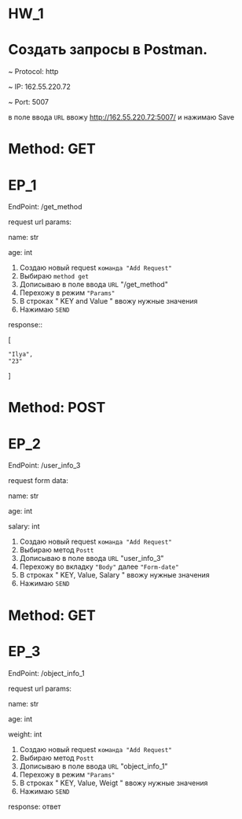 # HW_1

# Создать запросы в Postman.

~ Protocol: http

~ IP: 162.55.220.72

~ Port: 5007


в поле ввода `URL` ввожу http://162.55.220.72:5007/ и нажимаю Save


 # Method: GET
 
 # EP_1
 
 
 EndPoint: /get_method
 
 request url params: 
 
 name: str
 
 age: int


1. Создаю новый request `команда "Add Request"`
2. Выбираю `method get`
3. Дописываю  в поле ввода `URL`  "/get_method"
4. Перехожу в режим `"Params"`
5. В строках " KEY and Value " ввожу нужные значения 
6. Нажимаю `SEND`

response:: 

[

    "Ilya",
    "23"
    
]
 
# Method: POST

# EP_2

EndPoint: /user_info_3

request form data:

name: str

age: int

salary: int


1. Создаю новый request `команда "Add Request"`
2. Выбираю метод `Postt`
3. Дописываю  в поле ввода `URL`  "user_info_3"
4. Перехожу во вкладку `"Body"` далее `"Form-date"`
5. В строках " KEY, Value, Salary " ввожу нужные значения 
6. Нажимаю `SEND`

# Method: GET 

# EP_3

EndPoint: /object_info_1

request url params: 

name: str

age: int

weight: int


1. Создаю новый request `команда "Add Request"`
2. Выбираю метод `Postt`
3. Дописываю  в поле ввода `URL`  "object_info_1"
4. Перехожу в режим `"Params"`
5. В строках " KEY, Value, Weigt " ввожу нужные значения 
6. Нажимаю `SEND`

response:
ответ

